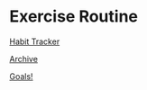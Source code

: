 # Exercise Routine

[Habit Tracker](Exercise%20Routine%2006266afc974745228fb5b7e3c49a2676/Habit%20Tracker%202d93d845d87a4f2c9e9dfffac8bd4731.csv)

[Archive](Exercise%20Routine%2006266afc974745228fb5b7e3c49a2676/Archive%208ee81f73e72b40758c505af1bec2066a.md)

[Goals!](Exercise%20Routine%2006266afc974745228fb5b7e3c49a2676/Goals!%20756a5f0bb6964da7b64fb7831e00c15f.csv)
